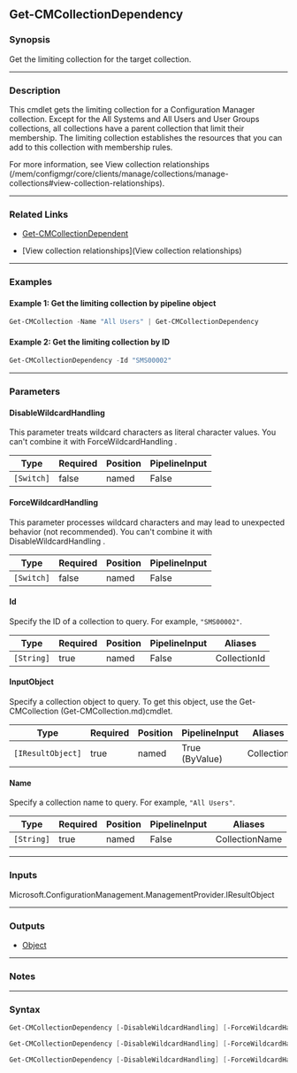 Get-CMCollectionDependency
--------------------------




### Synopsis
Get the limiting collection for the target collection.



---


### Description

This cmdlet gets the limiting collection for a Configuration Manager collection. Except for the All Systems and All Users and User Groups collections, all collections have a parent collection that limit their membership. The limiting collection establishes the resources that you can add to this collection with membership rules.



For more information, see View collection relationships (/mem/configmgr/core/clients/manage/collections/manage-collections#view-collection-relationships).



---


### Related Links
* [Get-CMCollectionDependent](Get-CMCollectionDependent)



* [View collection relationships](View collection relationships)





---


### Examples
#### Example 1: Get the limiting collection by pipeline object
```PowerShell
Get-CMCollection -Name "All Users" | Get-CMCollectionDependency
```

#### Example 2: Get the limiting collection by ID
```PowerShell
Get-CMCollectionDependency -Id "SMS00002"
```



---


### Parameters
#### **DisableWildcardHandling**

This parameter treats wildcard characters as literal character values. You can't combine it with ForceWildcardHandling .






|Type      |Required|Position|PipelineInput|
|----------|--------|--------|-------------|
|`[Switch]`|false   |named   |False        |



#### **ForceWildcardHandling**

This parameter processes wildcard characters and may lead to unexpected behavior (not recommended). You can't combine it with DisableWildcardHandling .






|Type      |Required|Position|PipelineInput|
|----------|--------|--------|-------------|
|`[Switch]`|false   |named   |False        |



#### **Id**

Specify the ID of a collection to query. For example, `"SMS00002"`.






|Type      |Required|Position|PipelineInput|Aliases     |
|----------|--------|--------|-------------|------------|
|`[String]`|true    |named   |False        |CollectionId|



#### **InputObject**

Specify a collection object to query. To get this object, use the Get-CMCollection (Get-CMCollection.md)cmdlet.






|Type             |Required|Position|PipelineInput |Aliases   |
|-----------------|--------|--------|--------------|----------|
|`[IResultObject]`|true    |named   |True (ByValue)|Collection|



#### **Name**

Specify a collection name to query. For example, `"All Users"`.






|Type      |Required|Position|PipelineInput|Aliases       |
|----------|--------|--------|-------------|--------------|
|`[String]`|true    |named   |False        |CollectionName|





---


### Inputs
Microsoft.ConfigurationManagement.ManagementProvider.IResultObject





---


### Outputs
* [Object](https://learn.microsoft.com/en-us/dotnet/api/System.Object)






---


### Notes




---


### Syntax
```PowerShell
Get-CMCollectionDependency [-DisableWildcardHandling] [-ForceWildcardHandling] -Id <String> [<CommonParameters>]
```
```PowerShell
Get-CMCollectionDependency [-DisableWildcardHandling] [-ForceWildcardHandling] -InputObject <IResultObject> [<CommonParameters>]
```
```PowerShell
Get-CMCollectionDependency [-DisableWildcardHandling] [-ForceWildcardHandling] -Name <String> [<CommonParameters>]
```
